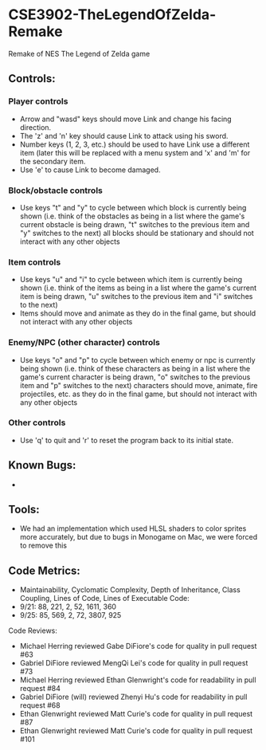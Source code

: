 # CSE3902-TheLegendOfZelda-Remake
Remake of NES The Legend of Zelda game

## Controls:
### Player controls
- Arrow and "wasd" keys should move Link and change his facing direction.
- The 'z' and 'n' key should cause Link to attack using his sword.
- Number keys (1, 2, 3, etc.) should be used to have Link use a different item (later this will be replaced with a menu system and 'x' and 'm' for the secondary item.
- Use 'e' to cause Link to become damaged.
### Block/obstacle controls
- Use keys "t" and "y" to cycle between which block is currently being shown (i.e. think of the obstacles as being in a list where the game's current obstacle is being drawn, "t" switches to the previous item and "y" switches to the next)
all blocks should be stationary and should not interact with any other objects
### Item controls
- Use keys "u" and "i" to cycle between which item is currently being shown (i.e. think of the items as being in a list where the game's current item is being drawn, "u" switches to the previous item and "i" switches to the next)
- Items should move and animate as they do in the final game, but should not interact with any other objects
### Enemy/NPC (other character) controls
- Use keys "o" and "p" to cycle between which enemy or npc is currently being shown (i.e. think of these characters as being in a list where the game's current character is being drawn, "o" switches to the previous item and "p" switches to the next)
characters should move, animate, fire projectiles, etc. as they do in the final game, but should not interact with any other objects
### Other controls
- Use 'q' to quit and 'r' to reset the program back to its initial state.

## Known Bugs:
-

## Tools:
- We had an implementation which used HLSL shaders to color sprites more accurately, but due to bugs in Monogame on Mac, we were forced to remove this

## Code Metrics:
-   Maintainability, Cyclomatic Complexity, Depth of Inheritance, Class Coupling, Lines of Code, Lines of Executable Code:
-   9/21: 88, 221, 2, 52, 1611, 360
-   9/25: 85, 569, 2, 72, 3807, 925

Code Reviews:
- Michael Herring reviewed Gabe DiFiore's code for quality in pull request #63
- Gabriel DiFiore reviewed MengQi Lei's code for quality in pull request #73
- Michael Herring reviewed Ethan Glenwright's code for readability in pull request #84
- Gabriel DiFiore (will) reviewed Zhenyi Hu's code for readability in pull request #68
- Ethan Glenwright reviewed Matt Curie's code for quality in pull request #87
- Ethan Glenwright reviewed Matt Curie's code for quality in pull request #101
